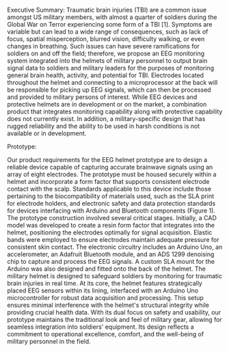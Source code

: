 Executive Summary:
	Traumatic brain injuries (TBI) are a common issue amongst US military members, with almost a quarter of soldiers during the Global War on Terror experiencing some form of a TBI [1]. Symptoms are variable but can lead to a wide range of consequences, such as lack of focus, spatial misperception, blurred vision, difficulty walking, or even changes in breathing. Such issues can have severe ramifications for soldiers on and off the field; therefore, we propose an EEG monitoring system integrated into the helmets of military personnel to output brain signal data to soldiers and military leaders for the purposes of monitoring general brain health, activity, and potential for TBI. Electrodes located throughout the helmet and connecting to a microprocessor at the back will be responsible for picking up EEG signals, which can then be processed and provided to military persons of interest. 
	While EEG devices and protective helmets are in development or on the market, a combination product that integrates monitoring capability along with protective capability does not currently exist. In addition, a military-specific design that has rugged reliability and the ability to be used in harsh conditions is not available or in development. 

Prototype: 

Our product requirements for the EEG helmet prototype are to design a reliable device capable of capturing accurate brainwave signals using an array of eight electrodes. The prototype must be housed securely within a helmet and incorporate a form factor that supports consistent electrode contact with the scalp. Standards applicable to this device include those pertaining to the biocompatibility of materials used, such as the SLA print for electrode holders, and electronic safety and data protection standards for devices interfacing with Arduino and Bluetooth components (Figure 1).
The prototype construction involved several critical stages. Initially, a CAD model was developed to create a resin form factor that integrates into the helmet, positioning the electrodes optimally for signal acquisition. Elastic bands were employed to ensure electrodes maintain adequate pressure for consistent skin contact. The electronic circuitry includes an Arduino Uno, an accelerometer, an Adafruit Bluetooth module, and an ADS 1299 denoising chip to capture and process the EEG signals. A custom SLA mount for the Arduino was also designed and fitted onto the back of the helmet. 
The military helmet is designed to safeguard soldiers by monitoring for traumatic brain injuries in real time. At its core, the helmet features strategically placed EEG sensors within its lining, interfaced with an Arduino Uno microcontroller for robust data acquisition and processing. This setup ensures minimal interference with the helmet's structural integrity while providing crucial health data. With its dual focus on safety and usability, our prototype maintains the traditional look and feel of military gear, allowing for seamless integration into soldiers' equipment. Its design reflects a commitment to operational excellence, comfort, and the well-being of military personnel in the field.


